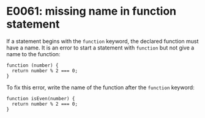 # E0061: missing name in function statement

If a statement begins with the `function` keyword, the declared function must
have a name. It is an error to start a statement with `function` but not give a
name to the function:

    function (number) {
      return number % 2 === 0;
    }

To fix this error, write the name of the function after the `function` keyword:

    function isEven(number) {
      return number % 2 === 0;
    }
